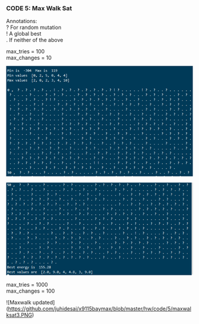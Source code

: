 ### CODE 5: Max Walk Sat
Annotations:  
? For random mutation  
! A global best  
. If neither of the above  

max_tries = 100  
max_changes = 10   

![Maxwalk](https://github.com/juhidesai/x9115baymax/blob/master/hw/code/5/maxwalksat1.PNG)   

![Maxwalk cont](https://github.com/juhidesai/x9115baymax/blob/master/hw/code/5/maxwalksat2.PNG)   

max_tries = 1000  
max_changes = 100   

![Maxwalk updated] (https://github.com/juhidesai/x9115baymax/blob/master/hw/code/5/maxwalksat3.PNG)

